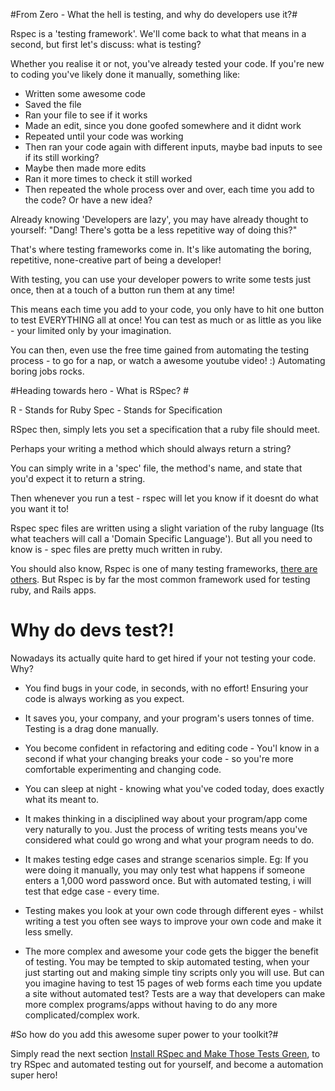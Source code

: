 #From Zero - What the hell is testing, and why do developers use it?#

Rspec is a 'testing framework'. We'll come back to what that means in a second, but first let's discuss: what is testing?

Whether you realise it or not, you've already tested your code. If you're new to coding you've likely done it manually, something like:

- Written some awesome code
- Saved the file
- Ran your file to see if it works
- Made an edit, since you done goofed somewhere and it didnt work
- Repeated until your code was working
- Then ran your code again with different inputs, maybe bad inputs to see if its still working?
- Maybe then made more edits
- Ran it more times to check it still worked
- Then repeated the whole process over and over, each time you add to the code? Or have a new idea?

Already knowing 'Developers are lazy', you may have already thought to yourself: "Dang! There's gotta be a less repetitive way of doing this?"

That's where testing frameworks come in. It's like automating the boring, repetitive, none-creative part of being a developer!

With testing, you can use your developer powers to write some tests just once, then at a touch of a button run them at any time!

This means each time you add to your code, you only have to hit one button to test EVERYTHING all at once! You can test as much or as little as you like - your limited only by your imagination.

You can then, even use the free time gained from automating the testing process - to go for a nap, or watch a awesome youtube video! :) Automating boring jobs rocks.

#Heading towards hero - What is RSpec? #

R - Stands for Ruby
Spec - Stands for Specification

RSpec then, simply lets you set a specification that a ruby file should meet.

Perhaps your writing a method which should always return a string?

You can simply write in a 'spec' file, the method's name, and state that you'd expect it to return a string.

Then whenever you run a test - rspec will let you know if it doesnt do what you want it to!

Rspec spec files are written using a slight variation of the ruby language (Its what teachers will call a 'Domain Specific Language'). But all you need to know is - spec files are pretty much written in ruby.

You should also know, Rspec is one of many testing frameworks, [there are others](https://www.ruby-toolbox.com/categories/testing_frameworks). But Rspec is by far the most common framework used for testing ruby, and Rails apps.

# Why do devs test?! #

Nowadays its actually quite hard to get hired if your not testing your code. Why?

- You find bugs in your code, in seconds, with no effort! Ensuring your code is always working as you expect.

- It saves you, your company, and your program's users tonnes of time. Testing is a drag done manually.

- You become confident in refactoring and editing code - You'l know in a second if what your changing breaks your code - so you're more comfortable experimenting and changing code.

- You can sleep at night - knowing what you've coded today, does exactly what its meant to.

- It makes thinking in a disciplined way about your program/app come very naturally to you. Just the process of writing tests means you've considered what could go wrong and what your program needs to do.

- It makes testing edge cases and strange scenarios simple. Eg: If you were doing it manually, you may only test what happens if someone enters a 1,000 word password once. But with automated testing, i will test that edge case - every time.

- Testing makes you look at your own code through different eyes - whilst writing a test you often see ways to improve your own code and make it less smelly.

- The more complex and awesome your code gets the bigger the benefit of testing. You may be tempted to skip automated testing, when your just starting out and making simple tiny scripts only you will use. But can you imagine having to test 15 pages of web forms each time you update a site without automated test? Tests are a way that developers can make more complex programs/apps without having to do any more complicated/complex work.

#So how do you add this awesome super power to your toolkit?#

Simply read the next section [Install RSpec and Make Those Tests Green](./make_it_pass_morse.md), to try RSpec and automated testing out for yourself, and become a automation super hero!

